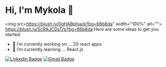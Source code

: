 # Hi, I'm  Mykola  👋

<img src=https://blush.ly/0qHABphia/p?bg=66b8da" width="100%"  alt="">
https://blush.ly/ScRAJCDsT/p?bg=66b8da
Here are some ideas to get you started:

- 🔭 I’m currently working on ... 20 react apps
- 🌱 I’m currently learning ... React.js

[![Linkedin Badge](https://img.shields.io/badge/-LinkedIn-blue?style=flat-square&logo=Linkedin&logoColor=white&link=https://www.linkedin.com/in/olaf-sulich/)](https://www.linkedin.com/in/mykola-rudnev-1525a5145/)
[![Gmail Badge](https://img.shields.io/badge/-Gmail-c14438?style=flat-square&logo=Gmail&logoColor=white&link=mailto:rudnevmykola@gmail.com)](mailto:rudnevmykola@gmail.com)
